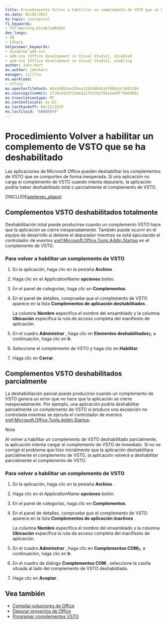 ```yaml
---
title: Procedimiento Volver a habilitar un complemento de VSTO que se ha deshabilitado
ms.date: 02/02/2017
ms.topic: conceptual
f1_keywords:
- VST.Warning.DisabledAddIn
dev_langs:
- VB
- CSharp
helpviewer_keywords:
- disabled add-ins
- add-ins [Office development in Visual Studio], disabled
- add-ins [Office development in Visual Studio], enabling
author: John-Hart
ms.author: johnhart
manager: jillfra
ms.workload:
- office
ms.openlocfilehash: 8da3d003ea156ea3182ddbb5a5fd0da3c2681304
ms.sourcegitcommit: 1fc6ee928733e61a1f42782f832ead9f7946d00c
ms.translationtype: MT
ms.contentlocale: es-ES
ms.lasthandoff: 04/22/2019
ms.locfileid: "60095079"
---
```

# <a name="how-to-re-enable-a-vsto-add-in-that-has-been-disabled"></a>Procedimiento Volver a habilitar un complemento de VSTO que se ha deshabilitado
  Las aplicaciones de Microsoft Office pueden deshabilitar los complementos de VSTO que se comporten de forma inesperada. Si una aplicación no carga el complemento de VSTO cuando intenta depurarlo, la aplicación podría haber deshabilitado total o parcialmente el complemento de VSTO.

 [!INCLUDE[appliesto_allapp](../vsto/includes/appliesto-allapp-md.md)]

## <a name="hard-disabled-vsto-add-ins"></a>Complementos VSTO deshabilitados totalmente
 Deshabilitación total puede producirse cuando un complemento VSTO hace que la aplicación se cierre inesperadamente. También puede ocurrir en el equipo de desarrollo si detiene el depurador mientras se está ejecutando el controlador de eventos <xref:Microsoft.Office.Tools.AddIn.Startup> en el complemento de VSTO.

### <a name="to-re-enable-a-vsto-add-in"></a>Para volver a habilitar un complemento de VSTO

1. En la aplicación, haga clic en la pestaña **Archivo** .

2. Haga clic en el *ApplicationName* **opciones** botón.

3. En el panel de categorías, haga clic en **Complementos**.

4. En el panel de detalles, compruebe que el complemento de VSTO aparece en la lista **Complementos de aplicación deshabilitados** .

     La columna **Nombre** especifica el nombre del ensamblado y la columna **Ubicación** especifica la ruta de acceso completa del manifiesto de aplicación.

5. En el cuadro **Administrar** , haga clic en **Elementos deshabilitados**y, a continuación, haga clic en **Ir**.

6. Seleccione el complemento de VSTO y haga clic en **Habilitar**.

7. Haga clic en **Cerrar**.

## <a name="soft-disabled-vsto-add-ins"></a>Complementos VSTO deshabilitados parcialmente
 La deshabilitación parcial puede producirse cuando un complemento de VSTO genera un error que no hace que la aplicación se cierre inesperadamente. Por ejemplo, una aplicación podría deshabilitar parcialmente un complemento de VSTO si produce una excepción no controlada mientras se ejecuta el controlador de eventos <xref:Microsoft.Office.Tools.AddIn.Startup> .

> [!NOTE]
>  Al volver a habilitar un complemento de VSTO deshabilitado parcialmente, la aplicación intenta cargar el complemento de VSTO de inmediato. Si no se corrige el problema que hizo inicialmente que la aplicación deshabilitara parcialmente el complemento de VSTO, la aplicación volverá a deshabilitar parcialmente el complemento de VSTO.

### <a name="to-re-enable-a-vsto-add-in"></a>Para volver a habilitar un complemento de VSTO

1. En la aplicación, haga clic en la pestaña **Archivo** .

2. Haga clic en el *ApplicationName* **opciones** botón.

3. En el panel de categorías, haga clic en **Complementos**.

4. En el panel de detalles, compruebe que el complemento de VSTO aparece en la lista **Complementos de aplicación inactivos** .

     La columna **Nombre** especifica el nombre del ensamblado y la columna **Ubicación** especifica la ruta de acceso completa del manifiesto de aplicación.

5. En el cuadro **Administrar** , haga clic en **Complementos COM**y, a continuación, haga clic en **Ir**.

6. En el cuadro de diálogo **Complementos COM** , seleccione la casilla situada al lado del complemento de VSTO deshabilitado.

7. Haga clic en **Aceptar**.

## <a name="see-also"></a>Vea también
- [Compilar soluciones de Office](../vsto/building-office-solutions.md)
- [Depurar proyectos de Office](../vsto/debugging-office-projects.md)
- [Programar complementos VSTO](../vsto/programming-vsto-add-ins.md)
